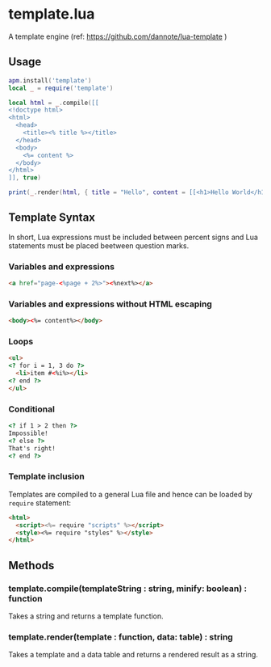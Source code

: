 # template.lua

A template engine (ref: https://github.com/dannote/lua-template )

## Usage

```lua
apm.install('template')
local _ = require('template')

local html = _.compile([[
<!doctype html>
<html>
  <head>
    <title><% title %></title>
  </head>
  <body>
    <%= content %>
  </body>
</html>
]], true)

print(_.render(html, { title = "Hello", content = [[<h1>Hello World</h1>]] }))
```

## Template Syntax

In short, Lua expressions must be included between percent signs and Lua statements must be placed beetween question marks.

### Variables and expressions

```html
<a href="page-<%page + 2%>"><%next%></a>
```

### Variables and expressions without HTML escaping

```html
<body><%= content%></body>
```

### Loops

```html
<ul>
<? for i = 1, 3 do ?>
  <li>item #<%i%></li>
<? end ?> 
</ul>
```

### Conditional

```html
<? if 1 > 2 then ?>
Impossible!
<? else ?>
That's right!
<? end ?>
```

### Template inclusion
Templates are compiled to a general Lua file and hence can be loaded by `require` statement:

```html
<html>
  <script><%= require "scripts" %></script>
  <style><%= require "styles" %></style>
</html>
```

## Methods

### template.compile(templateString : string, minify: boolean) : function

Takes a string and returns a template function.

### template.render(template : function, data: table) : string

Takes a template and a data table and returns a rendered result as a string.






